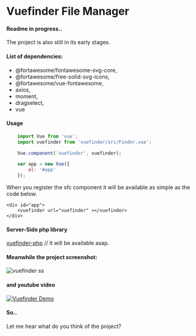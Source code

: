 # Vuefinder File Manager

#### Readme in progress..

The project is also still in its early stages. 

#### List of dependencies:

   - @fortawesome/fontawesome-svg-core,
   - @fortawesome/free-solid-svg-icons,
   - @fortawesome/vue-fontawesome,
   - axios,
   - moment,
   - dragselect,
   - vue

#### Usage

````javascript
    import Vue from 'vue';
    import vuefinder from 'vuefinder/src/Finder.vue';

    Vue.component('vuefinder', vuefinder);

    var app = new Vue({
        el: '#app'
    });
````

When you register the sfc component it will be available as simple as the code below.

````vue
<div id="app">
    <vuefinder url="vuefinder" ></vuefinder>
</div>
````

#### Server-Side php library 

[vuefinder-php](https://github.com/n1crack/vuefinder-php) //  it will be available asap.

#### Meanwhile the project screenshot:

![vuefinder ss](ss/1.jpg)

#### and youtube video

[![Vuefinder Demo](https://img.youtube.com/vi/QV0H3NzmQVQ/0.jpg)](https://www.youtube.com/watch?v=QV0H3NzmQVQ)

#### So..
Let me hear what do you think of the project?
